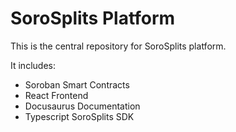 # SoroSplits Platform

This is the central repository for SoroSplits platform.

It includes:

- Soroban Smart Contracts
- React Frontend
- Docusaurus Documentation
- Typescript SoroSplits SDK
